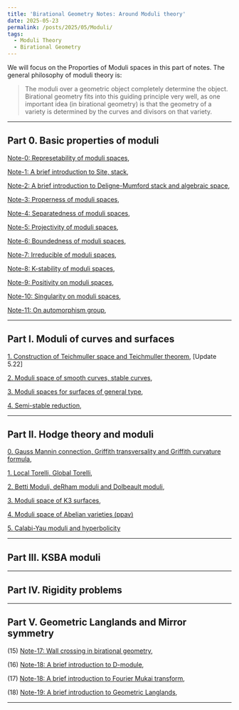 ```yaml
---
title: 'Birational Geometry Notes: Around Moduli theory'
date: 2025-05-23
permalink: /posts/2025/05/Moduli/
tags:
  - Moduli Theory
  - Birational Geometry
---
```


We will focus on the Proporties of Moduli spaces in this part of notes. The general philosophy of moduli theory is: 
> The moduli over a geometric object completely determine the object. Birational geometry fits into this guiding principle very well, as one important idea (in birational geometry) is that the geometry of a variety is determined by the curves and divisors on that variety.



---
## Part 0. Basic properties of moduli

[Note-0: Represetability of moduli spaces](https://yilimath.github.io/files/Moduli/RepresentableModuli.pdf),

[Note-1: A brief introduction to Site, stack](),

[Note-2: A brief introduction to Deligne-Mumford stack and algebraic space](), 

[Note-3: Properness of moduli spaces](https://yilimath.github.io/files/Moduli/ProperModuli.pdf),

[Note-4: Separatedness of moduli spaces](https://yilimath.github.io/files/Moduli/SeparatModuli.pdf),

[Note-5: Projectivity of moduli spaces](https://yilimath.github.io/files/Moduli/ProjectiveModuli.pdf),

[Note-6: Boundedness of moduli spaces](https://yilimath.github.io/files/Moduli/BoundednessModuli.pdf),

[Note-7: Irreducible of moduli spaces](https://yilimath.github.io/files/Moduli/IrreducibleModuli.pdf),

[Note-8: K-stability of moduli spaces](https://yilimath.github.io/files/Moduli/Kstable.pdf),

[Note-9: Positivity on moduli spaces](),

[Note-10: Singularity on moduli spaces](),

[Note-11: On automorphism group](https://yilimath.github.io/files/Moduli/AutGroup.pdf),


---
## Part I. Moduli of curves and surfaces

[1. Construction of Teichmuller space and Teichmuller theorem](https://yilimath.github.io/files/Moduli/Teichmuller.pdf), [Update 5.22]

[2. Moduli space of smooth curves, stable curves](https://yilimath.github.io/files/Moduli/ModuliCurve.pdf),

[3. Moduli spaces for surfaces of general type](),

[4. Semi-stable reduction](),



----
## Part II. Hodge theory and moduli

[0. Gauss Mannin connection, Griffith transversality and Griffith curvature formula](),

[1. Local Torelli, Global Torelli](),

[2. Betti Moduli, deRham moduli and Dolbeault moduli](),

[3. Moduli space of K3 surfaces](https://yilimath.github.io/files/Moduli/ModuliK3.pdf),

[4. Moduli space of Abelian varieties (ppav)]()

[5. Calabi-Yau moduli and hyperbolicity]()


----
## Part III. KSBA moduli



----
## Part IV. Rigidity problems


---
## Part V. Geometric Langlands and Mirror symmetry


(15) [Note-17: Wall crossing in birational geometry](),

(16) [Note-18: A brief introduction to D-module](),

(17) [Note-18: A brief introduction to Fourier Mukai transform](),

(18) [Note-19: A brief introduction to Geometric Langlands](),

---

